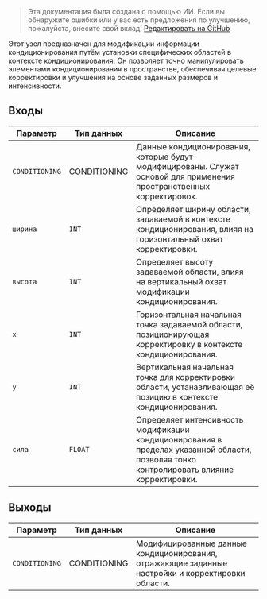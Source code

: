 > Эта документация была создана с помощью ИИ. Если вы обнаружите ошибки или у вас есть предложения по улучшению, пожалуйста, внесите свой вклад! [Редактировать на GitHub](https://github.com/Comfy-Org/embedded-docs/blob/main/comfyui_embedded_docs/docs/ConditioningSetArea/ru.md)

Этот узел предназначен для модификации информации кондиционирования путём установки специфических областей в контексте кондиционирования. Он позволяет точно манипулировать элементами кондиционирования в пространстве, обеспечивая целевые корректировки и улучшения на основе заданных размеров и интенсивности.

## Входы

| Параметр | Тип данных | Описание |
|-----------|-------------|-------------|
| `CONDITIONING` | CONDITIONING | Данные кондиционирования, которые будут модифицированы. Служат основой для применения пространственных корректировок. |
| `ширина`   | `INT`      | Определяет ширину области, задаваемой в контексте кондиционирования, влияя на горизонтальный охват корректировки. |
| `высота`  | `INT`      | Определяет высоту задаваемой области, влияя на вертикальный охват модификации кондиционирования. |
| `x`       | `INT`      | Горизонтальная начальная точка задаваемой области, позиционирующая корректировку в контексте кондиционирования. |
| `y`       | `INT`      | Вертикальная начальная точка для корректировки области, устанавливающая её позицию в контексте кондиционирования. |
| `сила`| `FLOAT`    | Определяет интенсивность модификации кондиционирования в пределах указанной области, позволяя тонко контролировать влияние корректировки. |

## Выходы

| Параметр | Тип данных | Описание |
|-----------|-------------|-------------|
| `CONDITIONING` | CONDITIONING | Модифицированные данные кондиционирования, отражающие заданные настройки и корректировки области. |
